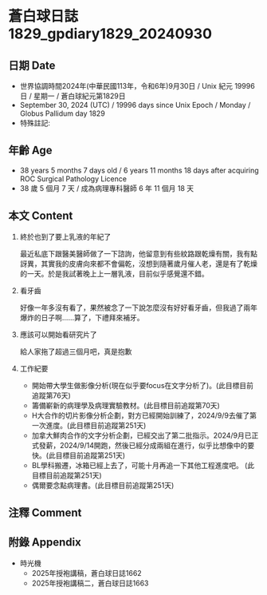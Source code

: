 [_metadata_:encoding]: - "utf-8"
[_metadata_:language]: - "zh-Hant-TW"
[_metadata_:fileformat]: - "markdown"
[_metadata_:MIME_type]: - "text/plain"
[_metadata_:markdown_version]: - "commonmark version 0.30"
[_metadata_:markdown_spec]: - "https://spec.commonmark.org/0.30/"

# 蒼白球日誌1829_gpdiary1829_20240930 #

## 日期 Date ##

* 世界協調時間2024年(中華民國113年，令和6年)9月30日 / Unix 紀元 19996 日 / 星期一 / 蒼白球紀元第1829日
* September 30, 2024 (UTC) / 19996 days since Unix Epoch / Monday / Globus Pallidum day 1829
* 特殊註記:

## 年齡 Age ##

* 38 years 5 months 7 days old / 6 years 11 months 18 days after acquiring ROC Surgical Pathology Licence
* 38 歲 5 個月 7 天 / 成為病理專科醫師 6 年 11 個月 18 天

## 本文 Content ##

1. 終於也到了要上乳液的年紀了

    最近私底下跟醫美醫師做了一下諮詢，他留意到有些紋路跟乾燥有關，我有點訝異，其實我的皮膚向來都不會偏乾，沒想到隨著歲月催人老，還是有了乾燥的一天。於是我試著晚上上一層乳液，目前似乎感覺還不錯。

2. 看牙齒

    好像一年多沒有看了，果然被念了一下說怎麼沒有好好看牙齒，但我過了兩年爆炸的日子啊......算了，下禮拜來補牙。

3. 應該可以開始看研究片了

    給人家拖了超過三個月吧，真是抱歉

4. 工作紀要

    - 開始帶大學生做影像分析(現在似乎要focus在文字分析了)。(此目標目前追蹤第76天)
    - 籌備嶄新的病理學及病理實驗教材。(此目標目前追蹤第70天)
    - H大合作的切片影像分析企劃，對方已經開始訓練了，2024/9/9去催了第一次進度。(此目標目前追蹤第251天)
    - 加拿大鮮肉合作的文字分析企劃，已經交出了第二批指示。2024/9月已正式發薪，2024/9/14開跑，然後已經分成兩組在進行，似乎比想像中的要快。(此目標目前追蹤第251天)
    - BL學科搬遷，冰箱已經上去了，可能十月再追一下其他工程進度吧。 (此目標目前追蹤第251天)
    - 偶爾要念點病理書。(此目標目前追蹤第251天)

## 注釋 Comment ##


## 附錄 Appendix ##

* 時光機
    - 2025年授袍講稿，蒼白球日誌1662
    - 2025年授袍講稿二，蒼白球日誌1663
